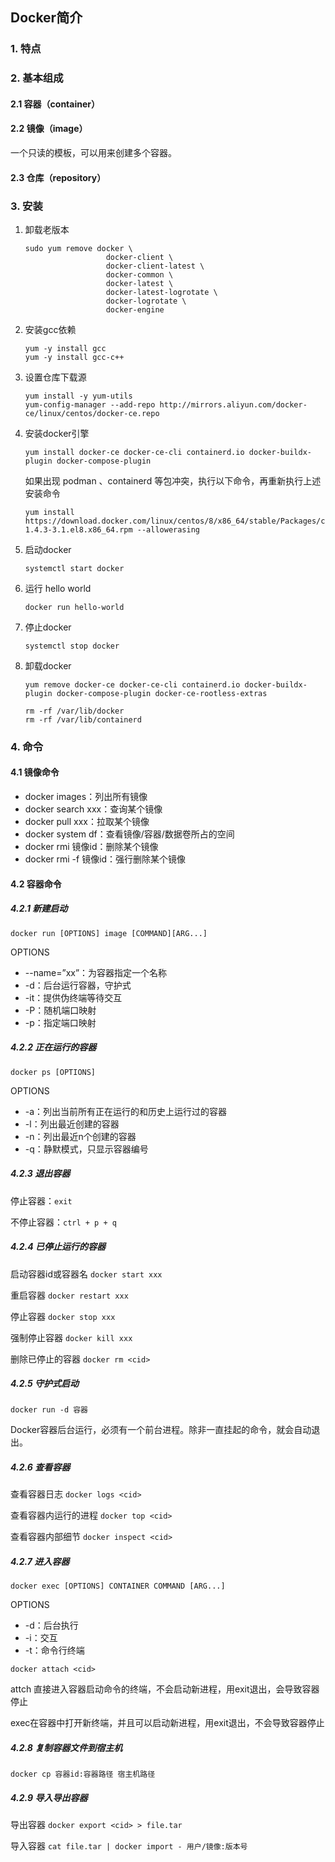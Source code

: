 ## Docker简介

### 1. 特点

### 2. 基本组成

#### 2.1 容器（container）

#### 2.2 镜像（image）

一个只读的模板，可以用来创建多个容器。

#### 2.3 仓库（repository）

### 3. 安装

1. 卸载老版本

   ```shell
   sudo yum remove docker \
                     docker-client \
                     docker-client-latest \
                     docker-common \
                     docker-latest \
                     docker-latest-logrotate \
                     docker-logrotate \
                     docker-engine
   ```

2. 安装gcc依赖

   ```shell
   yum -y install gcc
   yum -y install gcc-c++
   ```

3. 设置仓库下载源

   ```shell
   yum install -y yum-utils
   yum-config-manager --add-repo http://mirrors.aliyun.com/docker-ce/linux/centos/docker-ce.repo
   ```

4. 安装docker引擎

   ```shell
   yum install docker-ce docker-ce-cli containerd.io docker-buildx-plugin docker-compose-plugin
   ```

   如果出现 podman 、containerd 等包冲突，执行以下命令，再重新执行上述安装命令

   ```shell
   yum install https://download.docker.com/linux/centos/8/x86_64/stable/Packages/containerd.io-1.4.3-3.1.el8.x86_64.rpm --allowerasing
   ```

5. 启动docker

   ```shell
   systemctl start docker
   ```

6. 运行 hello world

   ```shell
   docker run hello-world
   ```

7. 停止docker

   ```shell
   systemctl stop docker
   ```

8. 卸载docker

   ```shell
   yum remove docker-ce docker-ce-cli containerd.io docker-buildx-plugin docker-compose-plugin docker-ce-rootless-extras
   
   rm -rf /var/lib/docker
   rm -rf /var/lib/containerd
   ```

### 4. 命令

#### 4.1 镜像命令

- docker images：列出所有镜像
- docker search xxx：查询某个镜像
- docker pull xxx：拉取某个镜像
- docker system df：查看镜像/容器/数据卷所占的空间
- docker rmi 镜像id：删除某个镜像 
- docker rmi -f 镜像id：强行删除某个镜像

#### 4.2 容器命令

##### 4.2.1 新建启动

`docker run [OPTIONS] image [COMMAND][ARG...]`

OPTIONS

- --name=”xx”：为容器指定一个名称
- -d：后台运行容器，守护式
- -it：提供伪终端等待交互
- -P：随机端口映射
- -p：指定端口映射

##### 4.2.2 正在运行的容器

`docker ps [OPTIONS]`

OPTIONS

- -a：列出当前所有正在运行的和历史上运行过的容器
- -l：列出最近创建的容器
- -n：列出最近n个创建的容器
- -q：静默模式，只显示容器编号

##### 4.2.3 退出容器

停止容器：`exit `

不停止容器：`ctrl + p + q`

##### 4.2.4 已停止运行的容器

启动容器id或容器名 `docker start xxx`

重启容器 `docker restart xxx`

停止容器 `docker stop xxx`

强制停止容器 `docker kill xxx`

删除已停止的容器 `docker rm <cid>`

##### 4.2.5 守护式启动

`docker run -d 容器`

Docker容器后台运行，必须有一个前台进程。除非一直挂起的命令，就会自动退出。

##### 4.2.6 查看容器

查看容器日志 `docker logs <cid>`

查看容器内运行的进程 `docker top <cid>`

查看容器内部细节 `docker inspect <cid>`

##### 4.2.7 进入容器

`docker exec [OPTIONS] CONTAINER COMMAND [ARG...]`

OPTIONS

- -d：后台执行
- -i：交互
- -t：命令行终端

`docker attach <cid>`

attch 直接进入容器启动命令的终端，不会启动新进程，用exit退出，会导致容器停止

exec在容器中打开新终端，并且可以启动新进程，用exit退出，不会导致容器停止

##### 4.2.8 复制容器文件到宿主机

`docker cp 容器id:容器路径 宿主机路径`

##### 4.2.9 导入导出容器

导出容器 `docker export <cid> > file.tar`

导入容器 `cat file.tar | docker import - 用户/镜像:版本号`